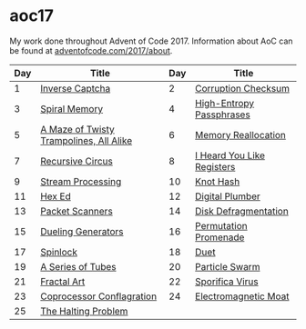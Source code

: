 # aoc17

My work done throughout Advent of Code 2017. Information about AoC can be found
at [adventofcode.com/2017/about](http://adventofcode.com/2017/about).

| Day   | Title                                                                             | Day   | Title                                                                             |
|-------|-----------------------------------------------------------------------------------|-------|-----------------------------------------------------------------------------------|
| 1     | [Inverse Captcha](http://adventofcode.com/2017/day/1)                             | 2     | [Corruption Checksum](http://adventofcode.com/2017/day/2)                         |
| 3     | [Spiral Memory](http://adventofcode.com/2017/day/3)                               | 4     | [High-Entropy Passphrases](http://adventofcode.com/2017/day/4)                    |
| 5     | [A Maze of Twisty Trampolines, All Alike](http://adventofcode.com/2017/day/5)     | 6     | [Memory Reallocation](http://adventofcode.com/2017/day/6)                         |
| 7     | [Recursive Circus](http://adventofcode.com/2017/day/7)                            | 8     | [I Heard You Like Registers](http://adventofcode.com/2017/day/8)                  |
| 9     | [Stream Processing](http://adventofcode.com/2017/day/9)                           | 10    | [Knot Hash](http://adventofcode.com/2017/day/10)                                  |
| 11    | [Hex Ed](http://adventofcode.com/2017/day/11)                                     | 12    | [Digital Plumber](http://adventofcode.com/2017/day/12)                            |
| 13    | [Packet Scanners](http://adventofcode.com/2017/day/13)                            | 14    | [Disk Defragmentation](http://adventofcode.com/2017/day/14)                       |
| 15    | [Dueling Generators](http://adventofcode.com/2017/day/15)                         | 16    | [Permutation Promenade](http://adventofcode.com/2017/day/16)                      |
| 17    | [Spinlock](http://adventofcode.com/2017/day/17)                                   | 18    | [Duet](http://adventofcode.com/2017/day/18)                                       |
| 19    | [A Series of Tubes](http://adventofcode.com/2017/day/19)                          | 20    | [Particle Swarm](http://adventofcode.com/2017/day/20)                             |
| 21    | [Fractal Art](http://adventofcode.com/2017/day/21)                                | 22    | [Sporifica Virus](http://adventofcode.com/2017/day/22)                            |
| 23    | [Coprocessor Conflagration](http://adventofcode.com/2017/day/23)                  | 24    | [Electromagnetic Moat](http://adventofcode.com/2017/day/24)                       |
| 25    | [The Halting Problem](http://adventofcode.com/2017/day/25)                        |
